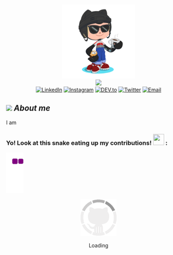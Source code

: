 <div align="center">
    <img src="GitHub.png" height="200" />
</div>

<div align="center">
    <img src="https://readme-typing-svg.herokuapp.com?color=%236FDA44&size=32&center=true&vCenter=true&width=600&height=50&lines=Hi+👋,+I'm+Mohammad;Software+Engineer;Freelancer;Open-Source+Enthusiast" />
</div>

<div align="center">
    <a href="https://www.linkedin.com/in/mouhammad-ayoub" target="_blank"><img src="https://img.shields.io/badge/LinkedIn-%230077B5.svg?&style=flat-square&logo=linkedin&logoColor=white" alt="LinkedIn"></a>
    <a href="https://www.instagram.com/mohammadayoubdev" target="_blank"><img src="https://img.shields.io/badge/Instagram-%23E4405F.svg?&style=flat-square&logo=instagram&logoColor=white" alt="Instagram"></a>
    <a href="https://dev.to/mouhammadayoub" target="_blank"><img src="https://img.shields.io/badge/DEV-%230A0A0A.svg?&style=flat-square&logo=DEV.to&logoColor=white" alt="DEV.to"></a>
    <a href="https://twitter.com/Mouhammad_Ayoub" target="_blank"><img src="https://img.shields.io/badge/Twitter-%231DA1F2.svg?&style=flat-square&logo=twitter&logoColor=white" alt="Twitter"></a>
    <a href="mailto:mouhammad.ayoub@outlook.com"><img img src="https://img.shields.io/badge/-Email-%231DD05D?&style=flat-square&logo=Microsoft%20Outlook&logoColor=white" alt="Email"/></a>
</div>

## <img src="https://media.giphy.com/media/ObNTw8Uzwy6KQ/giphy.gif" width="30px">&nbsp;***About me***

I am 

### Yo! Look at this snake eating up my contributions! <img src= "https://c.tenor.com/BczFoyx41WoAAAAj/swallowed-the-mighty-ones.gif" width= "30" height= "30">  :

![snake gif](https://github.com/AvidCoder101/AvidCoder101/blob/output/github-contribution-grid-snake.gif)

<div align="center">
    <img src="GitHub.gif" height="100" />
    <p>Loading</p>
</div>

